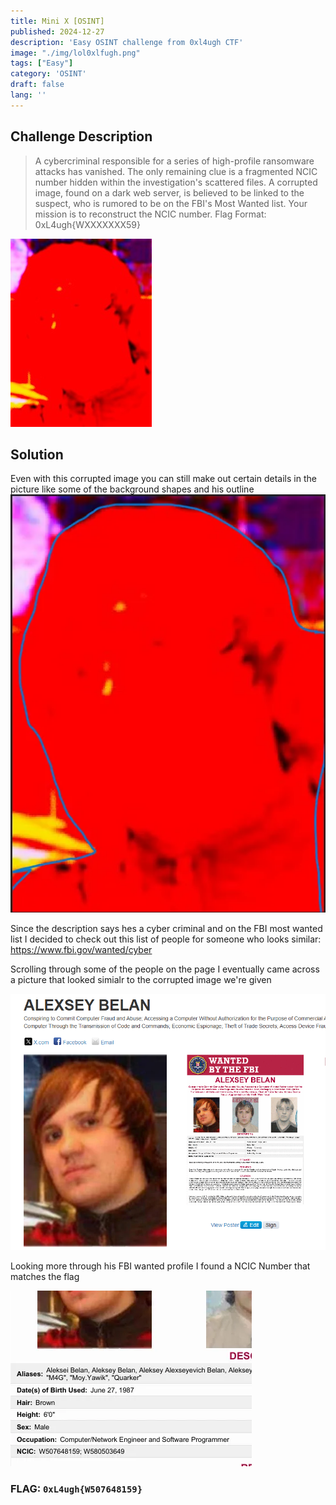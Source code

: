 ```yaml
---
title: Mini X [OSINT]
published: 2024-12-27
description: 'Easy OSINT challenge from 0xl4ugh CTF'
image: "./img/lol0xlfugh.png"
tags: ["Easy"]
category: 'OSINT'
draft: false 
lang: ''
---
```


## Challenge Description

> A cybercriminal responsible for a series of high-profile ransomware attacks has vanished. The only remaining clue is a fragmented NCIC number hidden within the investigation's scattered files. A corrupted image, found on a dark web server, is believed to be linked to the suspect, who is rumored to be on the FBI's Most Wanted list. Your mission is to reconstruct the NCIC number. Flag Format: 0xL4ugh{WXXXXXXX59}

![Corruted img](./img/corrupt.jpg "Corruted img")

## Solution

Even with this corrupted image you can still make out certain details in the picture like some of the background shapes and his outline
![Outline](./img/outline.png "Outline")

Since the description says hes a cyber criminal and on the FBI most wanted list I decided to check out this list of people for someone who looks similar: https://www.fbi.gov/wanted/cyber 

Scrolling through some of the people on the page I eventually came across a picture that looked simialr to the corrupted image we're given

![Alexesy](./img/alexesy.png "Alexesy")

Looking more through his FBI wanted profile I found a NCIC Number that matches the flag

![NCIC](./img/ncic.png "NCIC")

### FLAG: ``0xL4ugh{W507648159}``



